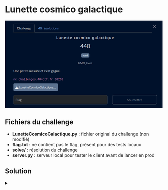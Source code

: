 # Lunette cosmico galactique

![challenge](challenge.png)

## Fichiers du challenge

* **LunetteCosmicoGalactique.py** : fichier original du challenge (non modifié)
* **flag.txt** : ne contient pas le flag, présent pour des tests locaux
* **solve/** : résolution du challenge
* **server.py** : serveur local pour tester le client avant de lancer en prod

<h2>Solution</h2>

<details>
<summary></summary>

### Présentation globale de la solution

La résolution de ce challenge se fait en plusieurs étapes :
* Récolter le flag chiffré (RSA) et 3 nombres premiers générés avec le même LCG (et la même graine)
    ==> `solve/client.py`
* Inverser le LCG pour retrouver $a$ et $b$, puis inverser les opérations pour retrouver la graine
    ==> `solve/crack.py`
* Regénérer la clé privée et déchiffrer le flag.

### Fonctionnement mathématique de la solution

*D'après [cet article WU](https://msm.lt/posts/cracking-rngs-lcgs/).*

Le LCG est défini par la formule :
$$X_{n+1} = (a \cdot X_n + b) \mod m$$
$$X_0 = \text{seed}$$

#### Récupération de a

On peut récupérer $a$ en utilisant trois nombres générés consécutivement par le LCG :
$$a = \frac{X_{n+2} - X_{n+1}}{X_{n+1} - X_n} \mod m$$

#### Récupération de b

On peut récupérer $b$ en utilisant deux nombres générés consécutivement par le LCG :
$$b = (X_{n+1} - a \cdot X_n) \mod m$$

#### Récupération de la graine

On inverse les opérations jusqu'à retrouver la graine :

$$X_n = (X_{n+1} - b) \cdot a^{-1} \mod m$$

Où $a^{-1}$ est l'inverse de $a$ modulo $m$, que l'on peut calculer avec l'algorithme d'Euclide étendu.

#### Application au challenge

On récupère $X_5$, $X_6$ et $X_7$ ($X_1$ à $X_4$ étant utilisés pour générer les clés privées RSA) par force brute (on doit tester toutes les valeurs entre $p_i$ et le nombre premier qui le précède, pour $i=5,6,7$).

On peut ensuite appliquer les formules ci-dessus avec $n=5$ pour retrouver $a$ et $b$ puis $X_0$ (la graine).

</details>
